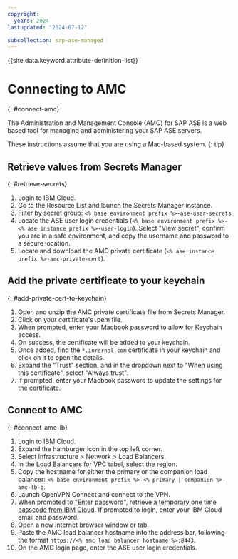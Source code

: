 ```yaml
---
copyright:
  years: 2024
lastupdated: "2024-07-12"

subcollection: sap-ase-managed
---
```


{{site.data.keyword.attribute-definition-list}}

# Connecting to AMC
{: #connect-amc}

The Administration and Management Console (AMC) for SAP ASE is a web based tool for managing and administering your SAP ASE servers.

These instructions assume that you are using a Mac-based system.
{: tip}

## Retrieve values from Secrets Manager
{: #retrieve-secrets}

1. Login to IBM Cloud.
2. Go to the Resource List and launch the Secrets Manager instance.
3. Filter by secret group: `<% base environment prefix %>-ase-user-secrets`
4. Locate the ASE user login credentials (`<% base environment prefix %>-<% ase instance prefix %>-user-login`). Select "View secret", confirm you are in a safe environment, and copy the username and password to a secure location.   
5. Locate and download the AMC private certificate (`<% ase instance prefix %>-amc-private-cert`).

## Add the private certificate to your keychain
{: #add-private-cert-to-keychain}

1. Open and unzip the AMC private certificate file from Secrets Manager.
2. Click on your certificate's .pem file.
3. When prompted, enter your Macbook password to allow for Keychain access.
4. On success, the certificate will be added to your keychain.
5. Once added, find the `*.inrernal.com` certificate in your keychain and click on it to open the details.
6. Expand the "Trust" section, and in the dropdown next to "When using this certificate", select "Always trust".
7. If prompted, enter your Macbook password to update the settings for the certificate.

## Connect to AMC
{: #connect-amc-lb}

1. Login to IBM Cloud.
2. Expand the hamburger icon in the top left corner.
3. Select Infrastructure > Network > Load Balancers.
4. In the Load Balancers for VPC tabel, select the region.
5. Copy the hostname for either the primary or the companion load balancer: `<% base environment prefix %>-<% primary | companion %>-amc-lb-b`.
6. Launch OpenVPN Connect and connect to the VPN.
7. When prompted to "Enter password", retrieve [a temporary one time passcode from IBM Cloud](https://iam.cloud.ibm.com/identity/passcode). If prompted to login, enter your IBM Cloud email and password.
8. Open a new internet browser window or tab.
9. Paste the AMC load balancer hostname into the address bar, following the format `https://<% amc load balancer hostname %>:8443`.
10. On the AMC login page, enter the ASE user login credentials.
